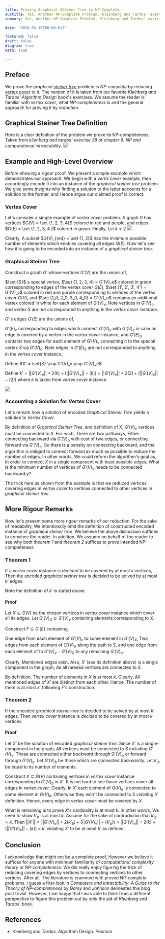 ```yaml
---
title: Proving Graphical Steiner Tree is NP-Complete
subtitle: Yet, Another NP-Complete Problem. Kleinberg and Tardos' exercise 38 of their algorithm design book
summary: Yet, Another NP-Complete Problem. Kleinberg and Tardos' exercise 38 of their algorithm design book

date: "2020-06-19T00:00:01Z"

featured: false
draft: false
diagram: true
math: true

---
```


## Preface
We prove the _graphical [steiner tree](https://en.wikipedia.org/wiki/Steiner_tree_problem)_ problem is _NP-complete_ by reducing [vertex cover](https://en.wikipedia.org/wiki/Vertex_cover) to it. The version of it is taken from our favorite _Kleinberg and Tardos' Algorithm Design_ book's exercises. We assume the reader is familiar with _vertex cover_, what _NP-completeness_ is and the general approach for proving it by _reduction_.

## Graphical Steiner Tree Definition
Here is a clear definition of the problem we prove its NP-completeness, Taken from _klienberg and tardos' exercise 38_ of _chapter 8_, _NP and computational intractability_.
![](./ex.png)

## Example and High-Level Overview
Before showing a rigour proof, We present a simple example which demonstrates our approach. We begin with a _vertix cover_ example, then accordingly encode it into an instance of the _graphical steiner tree_ problem. We give some insights why finding a solution to the latter accounts for a solution to the former, and Hence argue our claimed proof is correct.

### Vertex Cover
Let's consider a simple example of _vertex cover_ problem. A graph $G$ has vertices $G(V) = \set {1, 2, 3, 4}$ colored in red and purple, and edges $G(E) = \set {1, 2, 3, 4 }$ colored in _green_. Finally, Let $k=2$
![](./vertex.png)

Clearly, A subset $G(V)_{red} = \set {1, 2}$ has the minimum possible number of elements which enables covering all edges $G(E)$. Now let's see how it is going to be encoded into an instance of a _graphical steiner tree_.

### Graphical Steiner Tree
Construct a graph $G'$ whose vertices $G'(V)$ are the unions of,

$\set {S}$ a special vertex, $\set {1, 2, 3, 4} = G'(V)_e$ colored in green corresponding to edges of the vertex cover $G(E)$, $\set {1', 2', 3', 4'} = G'(V)_v$ colored in red and purple corresponding to vertices of the vertex cover $G(V)$, and $\set {1_0, 2_0, 3_0, 4_0} = G'(V)_o$ contains an additional vertex colored in white for each element of $G'(V)_v$. Note vertices in $G'(V)_o$ and vertex $S$ are not corresponded to anything in the _vertex cover_ instance.
 
$G'$'s edges $G'(E)$ are the unions of,

$G'(E)_c$ corresponding to edges which connect $G'(V)_v$ with $G'(V)_e$ in case an edge is covered by a vertex in the _vertex cover_ instance, and $G'(E)_S$ contains two edges for each element of $G'(V)_v$ connecting it to the special vertex $S$ via $G'(V)_o$. Note edges in $G'(E)_S$ are not corresponded to anything in the _vertex cover_ instance.

Define $X' = \set{S} \cup G'(V)_v \cup G'(V)_e$

Define $k' = ||G'(V)_e|| + 2(k) + (||G'(V)_v||-(k))$ $=$ $||G'(V)_e|| + 2(2) + (||G'(V)_v||-(2))$ where $k$ is taken from _vertex cover_ instance.

![](./graph.png)

### Accounting a Solution for Vertex Cover
Let's remark how a solution of encoded _Graphical Steiner Tree_ yields a solution to _Vertex Cover_.

By definition of _Graphical Steiner Tree_, and definition of X, $G'(V)_v$ vertices must be connected to $S$. For each, There are two pathways, Either connecting backward via $G'(V)_o$ with cost of two edges, or connecting forward via $G'(V)_e$. So there is a penalty on connecting backward, and the algorithm is obliged to connect forward as much as possible to reduce the number of edges. In other words, We could reform the algorithm's goal as, In order to connect $X$ in a single component with least possible edges, What is the minimum number of vertices of $G'(V)_v$ needs to be connected backward;y?

The trick here as shown from the example is that we reduced vertices covering edges in _vertex cover_ to vertices connected to other vertices in _graphical steiner tree_.

## More Rigour Remarks
Now let's present some more rigour remarks of our reduction. For the sake of readability, We intentionally omit the definition of constructed encoded instance of _graphical steiner tree_. We believe the above discussion suffices to convince the reader. In addition, We assume on behalf of the reader to see why both _theorem 1_ and _theorem 2_ suffices to prove intended NP-completeness.

### Theorem 1
If a _vertex cover_ instance is _decided_ to be covered by at most $k$ vertices, Then the encoded _graphical steiner tree_ is decided to be solved by at most $k'$ edges.

Note the definition of $k'$ is stated above.

#### Proof
Let $X \subseteq G(V)$ be the chosen vertices in _vertex cover_ instance which cover all its edges. Let $G'(V)_X \subseteq G'(V)_v$ containing elements corresponding to $X$.

Construct $F \subseteq G'(E)$ containing,

One edge from each element of $G'(V)_e$ to some element in $G'(V)_X$, Two edges from each element of $G'(V)_X$ along the path to $S$, and one edge from each element of to $G'(V)_v - G'(V)_X$ to any remaining $G'(V)_e$.

Clearly, Mentioned edges exist. Also, $X'$ (see its definition above) is a single component in the graph, As all needed vertices are connected to $S$. 

By definition, The number of elements in $X$ is at most $k$. Clearly, All mentioned edges of $X'$ are distinct from each other. Hence, The number of them is at most $k'$ following $F$'s construction.

### Theorem 2
If the encoded _graphical steiner tree_ is decided to be solved by at most $k'$ edges, Then _vertex cover_ instance is _decided_ to be covered by at most $k$ vertices.

#### Proof
Let $X'$ be the solution of encoded _graphical steiner tree_. Since $X'$ is a single-component in the graph, All vertices must be connected to $S$ including $G'(V)_v$. Those are connected either _backward_ through $G'(V)_o$ or forward through $G'(V)_e$. Let $G'(V)_b$ be those which are connected backwardly. Let $k'_b$ be equal to its number of elements.

Construct $X \subseteq G(V)$ containing vertices in _vertex cover_ instance corresponding to $G'(V)_b$ in $X'$. It is not hard to see those vertices cover all edges in _vertex cover_. Clearly, In $X'$ each element of $G(V)_e$ is connected to some element in $G(V)_b$, Otherwise they won't be connected to $S$ violating $X'$ definition. Hence, every edge in _vertex cover_ must be covered by $X$.

What is remaining is to prove $X$'s cardinality is at most $k$. In other words, We need to show $k'_b$ is at most $k$. Assume for the sake of contradiction that $k'_b > k$. Then $||X'|| \geq ||G'(V)_e|| + 2(k'_b) + (||G'(V)_v||-(k'_b))$ $>$ $||G'(V)_e|| + 2(k) + (||G'(V)_v||-(k))$ $=$ $k'$ violating $X'$ to be at most $k'$ as defined.

## Conclusion
I acknowledge that might not be a complete proof, However we believe it suffices for anyone with minimum familiarity of _computational complexity theory_ or _NP-completeness_. We did really enjoy figuring the trick of reducing covering edges by vertices to connecting vertices to other vertices. After all, The literature is crammed with proved NP-complete problems. I guess a first-look in _Computers and Intractability: A Guide to the Theory of NP-completeness_ by _Garey_ and _Johnson_ delineates this blog post trivial. However, I am happy that I was able to think from a different perspective to figure this problem out by only the aid of _Kleinberg_ and _Tardos_' book.

## References
- Kleinberg and Tardos. Algorithm Design. Pearson
